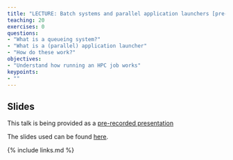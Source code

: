 ```yaml
---
title: "LECTURE: Batch systems and parallel application launchers [pre-recorded]"
teaching: 20
exercises: 0
questions:
- "What is a queueing system?"
- "What is a (parallel) application launcher"
- "How do these work?"
objectives:
- "Understand how running an HPC job works"
keypoints:
- ""
---
```


## Slides

This talk is being provided as a [pre-recorded
presentation](https://media.ed.ac.uk/media/Batch+systems+and+parallel+application+launchers/1_7qefzg7e)

The slides used can be found [here](../slides/06-queue-systems.pdf).

{% include links.md %}

